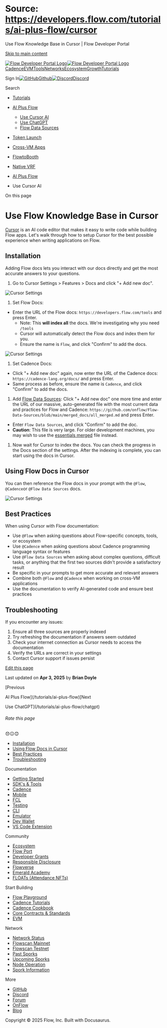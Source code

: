 # Source: https://developers.flow.com/tutorials/ai-plus-flow/cursor

Use Flow Knowledge Base in Cursor | Flow Developer Portal



[Skip to main content](#__docusaurus_skipToContent_fallback)

[![Flow Developer Portal Logo](/img/flow-docs-logo-dark.png)![Flow Developer Portal Logo](/img/flow-docs-logo-light.png)](/)[Cadence](/build/flow)[EVM](/evm/about)[Tools](/tools/clients)[Networks](/networks/flow-networks)[Ecosystem](/ecosystem)[Growth](/growth)[Tutorials](/tutorials)

Sign In[![GitHub]()Github](https://github.com/onflow)[![Discord]()Discord](https://discord.gg/flow)

Search

* [Tutorials](/tutorials)
* [AI Plus Flow](/tutorials/ai-plus-flow)

  + [Use Cursor AI](/tutorials/ai-plus-flow/cursor)
  + [Use ChatGPT](/tutorials/ai-plus-flow/chatgpt)
  + [Flow Data Sources](/tutorials/ai-plus-flow/flow-data-sources)
* [Token Launch](/tutorials/token-launch)
* [Cross-VM Apps](/tutorials/cross-vm-apps)
* [FlowtoBooth](/tutorials/flowtobooth)
* [Native VRF](/tutorials/native-vrf)

* [AI Plus Flow](/tutorials/ai-plus-flow)
* Use Cursor AI

On this page

# Use Flow Knowledge Base in Cursor

[Cursor](https://www.cursor.com/) is an AI code editor that makes it easy to write code while building Flow apps. Let's walk through how to setup Cursor for the best possible experience when writing applications on Flow.

## Installation[​](#installation "Direct link to Installation")

Adding Flow docs lets you interact with our docs directly and get the most accurate answers to your questions.

1. Go to Cursor Settings > Features > Docs and click "+ Add new doc".

![Cursor Settings](/assets/images/use-cursor-1-4c5b9bc11a4106f1ca259b60faa6e871.png)

1. Set Flow Docs:

* Enter the URL of the Flow docs: `https://developers.flow.com/tools` and press Enter.
  + Note: This **will index all** the docs. We're investigating why you need `/tools`
  + Cursor will automatically detect the Flow docs and index them for you.
  + Ensure the name is `Flow`, and click "Confirm" to add the docs.

![Cursor Settings](/assets/images/use-cursor-2-40225d578bab288f66abe1221315b89d.png)

1. Set Cadence Docs:

* Click "+ Add new doc" again, now enter the URL of the Cadence docs: `https://cadence-lang.org/docs/` and press Enter.
* Same process as before, ensure the name is `Cadence`, and click "Confirm" to add the docs.

1. Add [Flow Data Sources](/tutorials/ai-plus-flow/flow-data-sources):
   Click "+ Add new doc" one more time and enter the URL of our massive, auto-generated file with the most current data and practices for Flow and Cadence: `https://github.com/onflow/Flow-Data-Sources/blob/main/merged_docs/all_merged.md` and press Enter.

* Enter `Flow Data Sources`, and click "Confirm" to add the doc.
* **Caution**: This file is very large. For older development machines, you may wish to use the [essentials merged](https://github.com/onflow/Flow-Data-Sources/blob/main/merged_docs/essentials_merged.md) file instead.

1. Now wait for Cursor to index the docs. You can check the progress in the Docs section of the settings. After the indexing is complete, you can start using the docs in Cursor.

## Using Flow Docs in Cursor[​](#using-flow-docs-in-cursor "Direct link to Using Flow Docs in Cursor")

You can then reference the Flow docs in your prompt with the `@Flow`, `@Cadence`or `@Flow Data Sources` docs.

![Cursor Settings](/assets/images/use-cursor-3-ee338cc36953ea4ae1fe236ba9c1a9a5.png)

## Best Practices[​](#best-practices "Direct link to Best Practices")

When using Cursor with Flow documentation:

* Use `@Flow` when asking questions about Flow-specific concepts, tools, or ecosystem
* Use `@Cadence` when asking questions about Cadence programming language syntax or features
* Use `@Flow Data Sources` when asking about complex questions, difficult tasks, or anything that the first two sources didn't provide a satisfactory result
* Be specific in your prompts to get more accurate and relevant answers
* Combine both `@Flow` and `@Cadence` when working on cross-VM applications
* Use the documentation to verify AI-generated code and ensure best practices

## Troubleshooting[​](#troubleshooting "Direct link to Troubleshooting")

If you encounter any issues:

1. Ensure all three sources are properly indexed
2. Try refreshing the documentation if answers seem outdated
3. Check your internet connection as Cursor needs to access the documentation
4. Verify the URLs are correct in your settings
5. Contact Cursor support if issues persist

[Edit this page](https://github.com/onflow/docs/tree/main/docs/tutorials/ai-plus-flow/cursor/index.md)

Last updated on **Apr 3, 2025** by **Brian Doyle**

[Previous

AI Plus Flow](/tutorials/ai-plus-flow)[Next

Use ChatGPT](/tutorials/ai-plus-flow/chatgpt)

###### Rate this page

😞😐😊

* [Installation](#installation)
* [Using Flow Docs in Cursor](#using-flow-docs-in-cursor)
* [Best Practices](#best-practices)
* [Troubleshooting](#troubleshooting)

Documentation

* [Getting Started](/build/getting-started/contract-interaction)
* [SDK's & Tools](/tools)
* [Cadence](https://cadence-lang.org/docs/)
* [Mobile](/build/guides/mobile/overview)
* [FCL](/tools/clients/fcl-js)
* [Testing](/build/smart-contracts/testing)
* [CLI](/tools/flow-cli)
* [Emulator](/tools/emulator)
* [Dev Wallet](https://github.com/onflow/fcl-dev-wallet)
* [VS Code Extension](/tools/vscode-extension)

Community

* [Ecosystem](/ecosystem)
* [Flow Port](https://port.onflow.org/)
* [Developer Grants](https://github.com/onflow/developer-grants)
* [Responsible Disclosure](https://flow.com/flow-responsible-disclosure)
* [Flowverse](https://www.flowverse.co/)
* [Emerald Academy](https://academy.ecdao.org/)
* [FLOATs (Attendance NFTs)](https://floats.city/)

Start Building

* [Flow Playground](https://play.flow.com/)
* [Cadence Tutorials](https://cadence-lang.org/docs/tutorial/first-steps)
* [Cadence Cookbook](https://open-cadence.onflow.org)
* [Core Contracts & Standards](/build/core-contracts)
* [EVM](/evm/about)

Network

* [Network Status](https://status.onflow.org/)
* [Flowscan Mainnet](https://flowdscan.io/)
* [Flowscan Testnet](https://testnet.flowscan.io/)
* [Past Sporks](/networks/node-ops/node-operation/past-sporks)
* [Upcoming Sporks](/networks/node-ops/node-operation/upcoming-sporks)
* [Node Operation](/networks/node-ops)
* [Spork Information](/networks/node-ops/node-operation/spork)

More

* [GitHub](https://github.com/onflow)
* [Discord](https://discord.gg/flow)
* [Forum](https://forum.onflow.org/)
* [OnFlow](https://onflow.org/)
* [Blog](https://flow.com/blog)

Copyright © 2025 Flow, Inc. Built with Docusaurus.